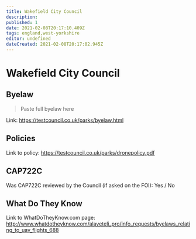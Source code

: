 ```yaml
---
title: Wakefield City Council
description:
published: 1
date: 2021-02-08T20:17:10.409Z
tags: england,west-yorkshire
editor: undefined
dateCreated: 2021-02-08T20:17:02.945Z
---
```


# Wakefield City Council


## Byelaw
> Paste full byelaw here

Link:
https://testcouncil.co.uk/parks/byelaw.html

## Policies
Link to policy:
https://testcouncil.co.uk/parks/dronepolicy.pdf

## CAP722C

Was CAP722C reviewed by the Council (if asked on the FOI): Yes / No

## What Do They Know

Link to WhatDoTheyKnow.com page:
http://www.whatdotheyknow.com/alaveteli_pro/info_requests/byelaws_relating_to_uav_flights_688

